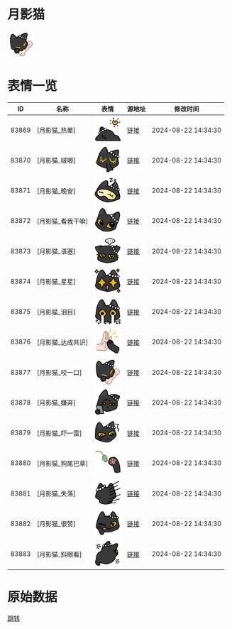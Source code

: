 # 月影猫

<img src="./cover.png" height="60" alt="cover" />

# 表情一览

|ID|名称|表情|源地址|修改时间|
|----|----|----|----|----|
|83869|[月影猫_热晕]|<img src="./pic/083869_%5B月影猫_热晕%5D.png" height="60" alt="热晕"/>|[链接](https://i0.hdslb.com/bfs/garb/8ea4b432475f4a835197316228f16a2c38180b90.png)|2024-08-22 14:34:30|
|83870|[月影猫_啵唧]|<img src="./pic/083870_%5B月影猫_啵唧%5D.png" height="60" alt="啵唧"/>|[链接](https://i0.hdslb.com/bfs/garb/7fa71f34ff11fabc64d584a469bb1f1be367f715.png)|2024-08-22 14:34:30|
|83871|[月影猫_晚安]|<img src="./pic/083871_%5B月影猫_晚安%5D.png" height="60" alt="晚安"/>|[链接](https://i0.hdslb.com/bfs/garb/8633a10a72d11292a6996fb2fe545b309cdf881d.png)|2024-08-22 14:34:30|
|83872|[月影猫_看我干嘛]|<img src="./pic/083872_%5B月影猫_看我干嘛%5D.png" height="60" alt="看我干嘛"/>|[链接](https://i0.hdslb.com/bfs/garb/ddd3231b8689705e8b0a674682445a3beb24d7ca.png)|2024-08-22 14:34:30|
|83873|[月影猫_语塞]|<img src="./pic/083873_%5B月影猫_语塞%5D.png" height="60" alt="语塞"/>|[链接](https://i0.hdslb.com/bfs/garb/72d193bfa8caa3eec2796cda63cdcad58c138687.png)|2024-08-22 14:34:30|
|83874|[月影猫_星星]|<img src="./pic/083874_%5B月影猫_星星%5D.png" height="60" alt="星星"/>|[链接](https://i0.hdslb.com/bfs/garb/214294ff418a6d007360661ed223c94a1bf30063.png)|2024-08-22 14:34:30|
|83875|[月影猫_泪目]|<img src="./pic/083875_%5B月影猫_泪目%5D.png" height="60" alt="泪目"/>|[链接](https://i0.hdslb.com/bfs/garb/8b5d8110a32e7274480b71cd282a0af32d53aed0.png)|2024-08-22 14:34:30|
|83876|[月影猫_达成共识]|<img src="./pic/083876_%5B月影猫_达成共识%5D.png" height="60" alt="达成共识"/>|[链接](https://i0.hdslb.com/bfs/garb/01e9bcb15db1e948bf7e56b8394eb4372994c12e.png)|2024-08-22 14:34:30|
|83877|[月影猫_咬一口]|<img src="./pic/083877_%5B月影猫_咬一口%5D.png" height="60" alt="咬一口"/>|[链接](https://i0.hdslb.com/bfs/garb/9b446150d82b6681972748f3e250b57d51941660.png)|2024-08-22 14:34:30|
|83878|[月影猫_嫌弃]|<img src="./pic/083878_%5B月影猫_嫌弃%5D.png" height="60" alt="嫌弃"/>|[链接](https://i0.hdslb.com/bfs/garb/2aa05230e4e2adcde407afe3e8dcb7042ecb09e2.png)|2024-08-22 14:34:30|
|83879|[月影猫_吓一雷]|<img src="./pic/083879_%5B月影猫_吓一雷%5D.png" height="60" alt="吓一雷"/>|[链接](https://i0.hdslb.com/bfs/garb/43489b14ac733145dfe23c9f7792a7706c4d526a.png)|2024-08-22 14:34:30|
|83880|[月影猫_狗尾巴草]|<img src="./pic/083880_%5B月影猫_狗尾巴草%5D.png" height="60" alt="狗尾巴草"/>|[链接](https://i0.hdslb.com/bfs/garb/53e88087015a50362a336f57e16cbbc01147ffd7.png)|2024-08-22 14:34:30|
|83881|[月影猫_失落]|<img src="./pic/083881_%5B月影猫_失落%5D.png" height="60" alt="失落"/>|[链接](https://i0.hdslb.com/bfs/garb/7baeaeede01cedc16e5ef57d67f8ad80b81f30cb.png)|2024-08-22 14:34:30|
|83882|[月影猫_很赞]|<img src="./pic/083882_%5B月影猫_很赞%5D.png" height="60" alt="很赞"/>|[链接](https://i0.hdslb.com/bfs/garb/aa1ea65163411bba9a71dd3c01caaf69cdfe9c9c.png)|2024-08-22 14:34:30|
|83883|[月影猫_斜眼看]|<img src="./pic/083883_%5B月影猫_斜眼看%5D.png" height="60" alt="斜眼看"/>|[链接](https://i0.hdslb.com/bfs/garb/c0b389a68d114bea73f8717c6f72c258e8decd23.png)|2024-08-22 14:34:30|

# 原始数据

[跳转](./raw.json)

